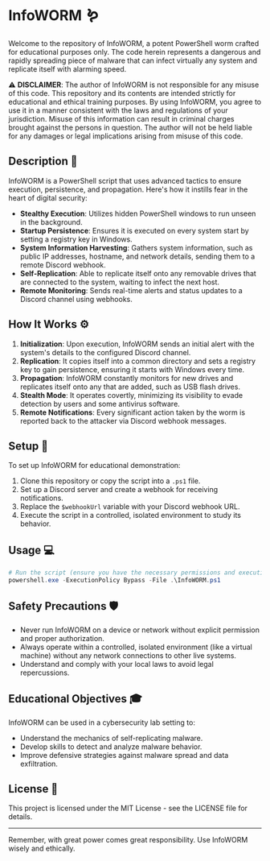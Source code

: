# InfoWORM 🪱

Welcome to the repository of InfoWORM, a potent PowerShell worm crafted for educational purposes only. The code herein represents a dangerous and rapidly spreading piece of malware that can infect virtually any system and replicate itself with alarming speed.

:warning: **DISCLAIMER**: The author of InfoWORM is not responsible for any misuse of this code. This repository and its contents are intended strictly for educational and ethical training purposes. By using InfoWORM, you agree to use it in a manner consistent with the laws and regulations of your jurisdiction. Misuse of this information can result in criminal charges brought against the persons in question. The author will not be held liable for any damages or legal implications arising from misuse of this code.

## Description :page_with_curl:

InfoWORM is a PowerShell script that uses advanced tactics to ensure execution, persistence, and propagation. Here's how it instills fear in the heart of digital security:

- **Stealthy Execution**: Utilizes hidden PowerShell windows to run unseen in the background.
- **Startup Persistence**: Ensures it is executed on every system start by setting a registry key in Windows.
- **System Information Harvesting**: Gathers system information, such as public IP addresses, hostname, and network details, sending them to a remote Discord webhook.
- **Self-Replication**: Able to replicate itself onto any removable drives that are connected to the system, waiting to infect the next host.
- **Remote Monitoring**: Sends real-time alerts and status updates to a Discord channel using webhooks.

## How It Works :gear:

1. **Initialization**: Upon execution, InfoWORM sends an initial alert with the system's details to the configured Discord channel.
2. **Replication**: It copies itself into a common directory and sets a registry key to gain persistence, ensuring it starts with Windows every time.
3. **Propagation**: InfoWORM constantly monitors for new drives and replicates itself onto any that are added, such as USB flash drives.
4. **Stealth Mode**: It operates covertly, minimizing its visibility to evade detection by users and some antivirus software.
5. **Remote Notifications**: Every significant action taken by the worm is reported back to the attacker via Discord webhook messages.

## Setup :wrench:

To set up InfoWORM for educational demonstration:

1. Clone this repository or copy the script into a `.ps1` file.
2. Set up a Discord server and create a webhook for receiving notifications.
3. Replace the `$webhookUrl` variable with your Discord webhook URL.
4. Execute the script in a controlled, isolated environment to study its behavior.

## Usage :computer:

```powershell
# Run the script (ensure you have the necessary permissions and execution policy set):
powershell.exe -ExecutionPolicy Bypass -File .\InfoWORM.ps1
```

## Safety Precautions :shield:

- Never run InfoWORM on a device or network without explicit permission and proper authorization.
- Always operate within a controlled, isolated environment (like a virtual machine) without any network connections to other live systems.
- Understand and comply with your local laws to avoid legal repercussions.

## Educational Objectives :mortar_board:

InfoWORM can be used in a cybersecurity lab setting to:

- Understand the mechanics of self-replicating malware.
- Develop skills to detect and analyze malware behavior.
- Improve defensive strategies against malware spread and data exfiltration.

## License :scroll:

This project is licensed under the MIT License - see the LICENSE file for details.

---

Remember, with great power comes great responsibility. Use InfoWORM wisely and ethically.
```
